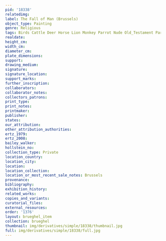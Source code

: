 ```yaml
---
pid: '18338'
relatedimg: 
label: The Fall of Man (Brussels)
object_type: Painting
genre: Religious
tags: Birds Cattle Deer Horse Lion Monkey Parrot Nude Old_Testament Paradise
realdate: 
height_cm: 
width_cm: 
diameter_cm: 
plate_dimensions: 
support: 
drawing_medium: 
signature: 
signature_location: 
support_marks: 
further_inscription: 
collaborators: 
collaborator_notes: 
collectors_patrons: 
print_type: 
print_notes: 
printmaker: 
publisher: 
states: 
our_attribution: 
other_attribution_authorities: 
ertz_1979: 
ertz_2008: 
bailey_walker: 
hollstein_no: 
collection_type: Private
location_country: 
location_city: 
location: 
location_collection: 
location_or_most_recent_sale_notes: Brussels
provenance: 
bibliography: 
exhibition_history: 
related_works: 
copies_and_variants: 
curatorial_files: 
external_resources: 
order: '1376'
layout: brueghel_item
collection: brueghel
thumbnail: img/derivatives/simple/18338/thumbnail.jpg
full: img/derivatives/simple/18338/full.jpg
---
```

